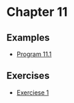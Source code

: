 # Chapter 11

## Examples

* [Program 11.1](examples/prog11_1.c)

## Exercises

* [Exerciese 1](exercises/exercise_1.c)
